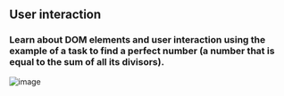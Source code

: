 ## User interaction

### Learn about DOM elements and user interaction using the example of a task to find a perfect number (a number that is equal to the sum of all its divisors).

![image](https://user-images.githubusercontent.com/112722061/222792555-9f2ce3ea-5ba2-4868-8ba9-c8361f59180e.png)

